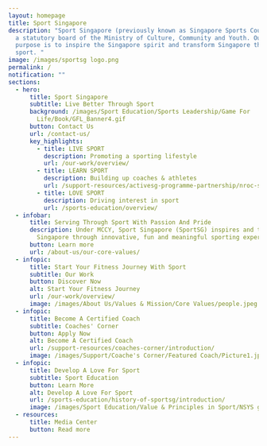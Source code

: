 ```yaml
---
layout: homepage
title: Sport Singapore
description: "Sport Singapore (previously known as Singapore Sports Council) is
  a statutory board of the Ministry of Culture, Community and Youth. Our core
  purpose is to inspire the Singapore spirit and transform Singapore through
  sport. "
image: /images/sportsg logo.png
permalink: /
notification: ""
sections:
  - hero:
      title: Sport Singapore
      subtitle: Live Better Through Sport
      background: /images/Sport Education/Sports Leadership/Game For
        Life/Book/GFL_Banner4.gif
      button: Contact Us
      url: /contact-us/
      key_highlights:
        - title: LIVE SPORT
          description: Promoting a sporting lifestyle
          url: /our-work/overview/
        - title: LEARN SPORT
          description: Building up coaches & athletes
          url: /support-resources/activesg-programme-partnership/nroc-sports/
        - title: LOVE SPORT
          description: Driving interest in sport
          url: /sports-education/overview/
  - infobar:
      title: Serving Through Sport With Passion And Pride
      description: Under MCCY, Sport Singapore (SportSG) inspires and transforms
        Singapore through innovative, fun and meaningful sporting experiences.
      button: Learn more
      url: /about-us/our-core-values/
  - infopic:
      title: Start Your Fitness Journey With Sport
      subtitle: Our Work
      button: Discover Now
      alt: Start Your Fitness Journey
      url: /our-work/overview/
      image: /images/About Us/Values & Mission/Core Values/people.jpeg
  - infopic:
      title: Become A Certified Coach
      subtitle: Coaches' Corner
      button: Apply Now
      alt: Become A Certified Coach
      url: /support-resources/coaches-corner/introduction/
      image: /images/Support/Coache's Corner/Featured Coach/Picture1.jpeg
  - infopic:
      title: Develop A Love For Sport
      subtitle: Sport Education
      button: Learn More
      alt: Develop A Love For Sport
      url: /sports-education/history-of-sportsg/introduction/
      image: /images/Sport Education/Value & Principles in Sport/NSYS generic.jpeg
  - resources:
      title: Media Center
      button: Read more
---
```

